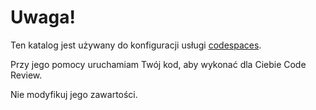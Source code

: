 # Uwaga!

Ten katalog jest używany do konfiguracji usługi [codespaces](https://github.com/features/codespaces).

Przy jego pomocy uruchamiam Twój kod, aby wykonać dla Ciebie Code Review.

Nie modyfikuj jego zawartości.
